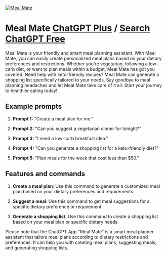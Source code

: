 
[![Meal Mate](https://files.oaiusercontent.com/file-6ggSzRPAUBfozqOpJHUJ7ti8?se=2123-10-16T22%3A10%3A39Z&sp=r&sv=2021-08-06&sr=b&rscc=max-age%3D31536000%2C%20immutable&rscd=attachment%3B%20filename%3Dc31216bc-7efd-42ea-84b2-7dfab17aeb77.png&sig=1mPt1Mz8n2JUiwxJSM9KhOa3H8IO2628%2BjICc/mGTGg%3D)](https://chat.openai.com/g/g-y78pHPdBH-meal-mate)

# Meal Mate [ChatGPT Plus](https://chat.openai.com/g/g-y78pHPdBH-meal-mate) / [Search ChatGPT Free](https://gptcall.net/index.html#/?search=Meal%20Mate)

Meal Mate is your friendly and smart meal planning assistant. With Meal Mate, you can easily create personalized meal plans based on your dietary preferences and restrictions. Whether you're vegetarian, following a low-carb diet, or want to plan meals within a budget, Meal Mate has got you covered. Need help with keto-friendly recipes? Meal Mate can generate a shopping list specifically tailored to your needs. Say goodbye to meal planning headaches and let Meal Mate take care of it all. Start your journey to healthier eating today!

## Example prompts

1. **Prompt 1:** "Create a meal plan for me."

2. **Prompt 2:** "Can you suggest a vegetarian dinner for tonight?"

3. **Prompt 3:** "I need a low-carb breakfast idea."

4. **Prompt 4:** "Can you generate a shopping list for a keto-friendly diet?"

5. **Prompt 5:** "Plan meals for the week that cost less than $50."

## Features and commands

1. **Create a meal plan**: Use this command to generate a customized meal plan based on your dietary preferences and requirements.

2. **Suggest a meal**: Use this command to get meal suggestions for a specific dietary preference or requirement.

3. **Generate a shopping list**: Use this command to create a shopping list based on your meal plan or specific dietary needs.

Please note that the ChatGPT App "Meal Mate" is a smart meal planner assistant that tailors meal plans according to dietary restrictions and preferences. It can help you with creating meal plans, suggesting meals, and generating shopping lists.


